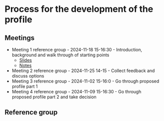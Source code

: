 # Process for the development of the profile

## Meetings

* Meeting 1 reference group - 2024-11-18 15-16:30 - Introduction, background and walk through of starting points
    * [Slides](slides-meeting1.pdf)
    * [Notes](notes-meeting1.pdf)
* Meeting 2 reference group - 2024-11-25 14-15 - Collect feedback and discuss options
* Meeting 3 reference group - 2024-11-02 15-16:0 - Go through proposed profile part 1
* Meeting 4 reference group - 2024-11-09 15-16:30 - Go through proposed profile part 2 and take decision

## Reference group
